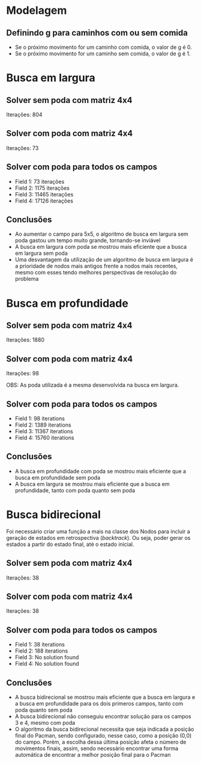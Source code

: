 # Modelagem

## Definindo g para caminhos com ou sem comida

- Se o próximo movimento for um caminho com comida, o valor de g é 0.
- Se o próximo movimento for um caminho sem comida, o valor de g é 1.

# Busca em largura

## Solver sem poda com matriz 4x4

Iterações: 804

## Solver com poda com matriz 4x4

Iterações: 73

## Solver com poda para todos os campos

- Field 1: 73 iterações
- Field 2: 1175 iterações
- Field 3: 11465 iterações
- Field 4: 17126 iterações

## Conclusões

- Ao aumentar o campo para 5x5, o algoritmo de busca em largura sem poda gastou um tempo muito grande, tornando-se inviável
- A busca em largura com poda se mostrou mais eficiente que a busca em largura sem poda
- Uma desvantagem da utilização de um algoritmo de busca em largura é a prioridade de nodos mais antigos frente a nodos mais recentes, mesmo com esses tendo melhores perspectivas de resolução do problema

# Busca em profundidade

## Solver sem poda com matriz 4x4

Iterações: 1880

## Solver com poda com matriz 4x4

Iterações: 98

OBS: As poda utilizada é a mesma desenvolvida na busca em largura. 

## Solver com poda para todos os campos

- Field 1: 98 iterations
- Field 2: 1389 iterations
- Field 3: 11367 iterations
- Field 4: 15760 iterations

## Conclusões

- A busca em profundidade com poda se mostrou mais eficiente que a busca em profundidade sem poda
- A busca em largura se mostrou mais eficiente que a busca em profundidade, tanto com poda quanto sem poda

# Busca bidirecional

Foi necessário criar uma função a mais na classe dos Nodos para incluir a geração de estados em retrospectiva (*backtrack*). Ou seja, poder gerar os estados a partir do estado final, até o estado inicial.

## Solver sem poda com matriz 4x4

Iterações: 38

## Solver com poda com matriz 4x4

Iterações: 38

## Solver com poda para todos os campos

- Field 1: 38 iterations
- Field 2: 188 iterations
- Field 3: No solution found
- Field 4: No solution found

## Conclusões

- A busca bidirecional se mostrou mais eficiente que a busca em largura e a busca em profundidade para os dois primeros campos, tanto com poda quanto sem poda
- A busca bidirecional não conseguiu encontrar solução para os campos 3 e 4, mesmo com poda
- O algoritmo da busca bidirecional necessita que seja indicada a posição final do Pacman, sendo configurado, nesse caso, como a posição (0,0) do campo. Porém, a escolha dessa última posição afeta o número de movimentos finais, assim, sendo necessário encontrar uma forma automática de encontrar a melhor posição final para o Pacman